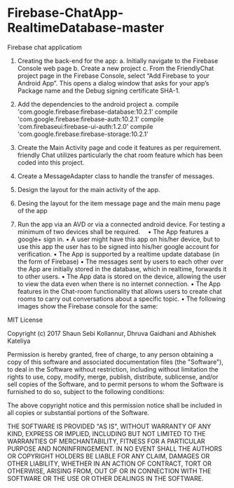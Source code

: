 # Firebase-ChatApp-RealtimeDatabase-master
Firebase chat applicatiom
1.	Creating the back-end for the app:
a.	Initially navigate to the Firebase Console web page
b.	Create a new project
c.	From the FriendlyChat project page in the Firebase Console, select “Add Firebase to your Android App”. 
This opens a dialog window that asks for your app’s Package name and the Debug signing certificate SHA-1.
2.	Add the dependencies to the android project
a.	compile 'com.google.firebase:firebase-database:10.2.1'
compile 'com.google.firebase:firebase-auth:10.2.1'
compile 'com.firebaseui:firebase-ui-auth:1.2.0'
compile 'com.google.firebase:firebase-storage:10.2.1'

3.	Create the Main Activity page and code it features as per requirement. friendly Chat utilizes particularly the chat room feature which has been coded into this project.
4.	Create a MessageAdapter class to handle the transfer of messages.
5.	Design the layout for the main activity of the app.
6.	Desing the layout for the item message page and the main menu page of the app
7.	Run the app via an AVD or via a connected android device. For testing a minimum of two devices shall be required.
 •	The App features a google+ sign in.
•	A user might have this app on his/her device, but to use this app the user has to be signed into his/her google account for verification.
•	The App is supported by a realtime update database (in the form of Firebase)
•	The messages sent by users to each other over the App are initially stored in the database, which in realtime, forwards it to other users.
•	The App data is stored on the device, allowing the user to view the data even when there is no internet connection.
•	The App features in the Chat-room functionality that allows users to create chat rooms to carry out conversations about a specific topic.
•	The following images show the Firebase console for the same:


MIT License

Copyright (c) 2017 Shaun Sebi Kollannur, Dhruva Gaidhani and Abhishek Kateliya

Permission is hereby granted, free of charge, to any person obtaining a copy
of this software and associated documentation files (the "Software"), to deal
in the Software without restriction, including without limitation the rights
to use, copy, modify, merge, publish, distribute, sublicense, and/or sell
copies of the Software, and to permit persons to whom the Software is
furnished to do so, subject to the following conditions:

The above copyright notice and this permission notice shall be included in all
copies or substantial portions of the Software.

THE SOFTWARE IS PROVIDED "AS IS", WITHOUT WARRANTY OF ANY KIND, EXPRESS OR
IMPLIED, INCLUDING BUT NOT LIMITED TO THE WARRANTIES OF MERCHANTABILITY,
FITNESS FOR A PARTICULAR PURPOSE AND NONINFRINGEMENT. IN NO EVENT SHALL THE
AUTHORS OR COPYRIGHT HOLDERS BE LIABLE FOR ANY CLAIM, DAMAGES OR OTHER
LIABILITY, WHETHER IN AN ACTION OF CONTRACT, TORT OR OTHERWISE, ARISING FROM,
OUT OF OR IN CONNECTION WITH THE SOFTWARE OR THE USE OR OTHER DEALINGS IN THE
SOFTWARE.
